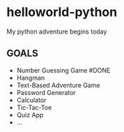 # helloworld-python
My python adventure begins today

## GOALS

- Number Guessing Game #DONE
- Hangman
- Text-Based Adventure Game
- Password Generator
- Calculator
- Tic-Tac-Toe
- Quiz App
- ...
